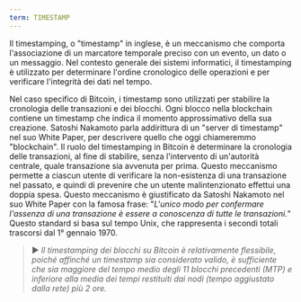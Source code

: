 ```yaml
---
term: TIMESTAMP
---
```


Il timestamping, o "timestamp" in inglese, è un meccanismo che comporta l'associazione di un marcatore temporale preciso con un evento, un dato o un messaggio. Nel contesto generale dei sistemi informatici, il timestamping è utilizzato per determinare l'ordine cronologico delle operazioni e per verificare l'integrità dei dati nel tempo.

Nel caso specifico di Bitcoin, i timestamp sono utilizzati per stabilire la cronologia delle transazioni e dei blocchi. Ogni blocco nella blockchain contiene un timestamp che indica il momento approssimativo della sua creazione. Satoshi Nakamoto parla addirittura di un "server di timestamp" nel suo White Paper, per descrivere quello che oggi chiameremmo "blockchain". Il ruolo del timestamping in Bitcoin è determinare la cronologia delle transazioni, al fine di stabilire, senza l'intervento di un'autorità centrale, quale transazione sia avvenuta per prima. Questo meccanismo permette a ciascun utente di verificare la non-esistenza di una transazione nel passato, e quindi di prevenire che un utente malintenzionato effettui una doppia spesa. Questo meccanismo è giustificato da Satoshi Nakamoto nel suo White Paper con la famosa frase: "*L'unico modo per confermare l'assenza di una transazione è essere a conoscenza di tutte le transazioni.*" Questo standard si basa sul tempo Unix, che rappresenta i secondi totali trascorsi dal 1° gennaio 1970.

> ► *Il timestamping dei blocchi su Bitcoin è relativamente flessibile, poiché affinché un timestamp sia considerato valido, è sufficiente che sia maggiore del tempo medio degli 11 blocchi precedenti (MTP) e inferiore alla media dei tempi restituiti dai nodi (tempo aggiustato dalla rete) più 2 ore.*